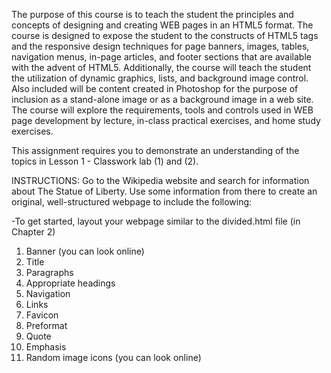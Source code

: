 The purpose of this course is to teach the student the principles and concepts of designing and creating WEB pages in an HTML5 format. The course is designed to expose the student to the constructs of HTML5 tags and the responsive design techniques for page banners, images, tables, navigation menus, in-page articles, and footer sections that are available with the advent of HTML5. Additionally, the course will teach the student the utilization of dynamic graphics, lists, and background image control. Also included will be content created in Photoshop for the purpose of inclusion as a stand-alone image or as a background image in a web site. The course will explore the requirements, tools and controls used in WEB page development by lecture, in-class practical exercises, and home study exercises.




This assignment requires you to demonstrate an understanding of the topics in Lesson 1 - Classwork lab (1) and (2).

INSTRUCTIONS: Go to the Wikipedia website and search for information about The Statue of Liberty. Use some information from there to create an original, well-structured webpage to
include the following:

-To get started, layout your webpage similar to the divided.html file (in Chapter 2)

1. Banner (you can look online)
2. Title
3. Paragraphs
4. Appropriate headings
5. Navigation
6. Links
7. Favicon
8. Preformat
9. Quote
10. Emphasis
11. Random image icons (you can look online)